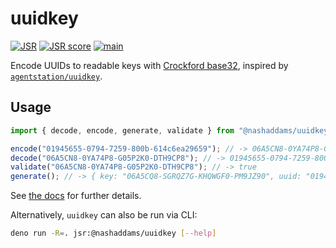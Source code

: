 # uuidkey

[![JSR](https://jsr.io/badges/@nashaddams/uuidkey)](https://jsr.io/@nashaddams/uuidkey)
[![JSR score](https://jsr.io/badges/@nashaddams/uuidkey/score)](https://jsr.io/@nashaddams/uuidkey)
[![main](https://github.com/nashaddams/uuidkey/actions/workflows/tests.yml/badge.svg)](https://github.com/nashaddams/uuidkey/actions)

Encode UUIDs to readable keys with
[Crockford base32](https://www.crockford.com/base32.html), inspired by
[`agentstation/uuidkey`](https://github.com/agentstation/uuidkey).

## Usage

```ts
import { decode, encode, generate, validate } from "@nashaddams/uuidkey";

encode("01945655-0794-7259-800b-614c6ea29659"); // -> 06A5CN8-0YA74P8-G05P2K0-DTH9CP8
decode("06A5CN8-0YA74P8-G05P2K0-DTH9CP8"); // -> 01945655-0794-7259-800b-614c6ea29659
validate("06A5CN8-0YA74P8-G05P2K0-DTH9CP8"); // -> true
generate(); // -> { key: "06A5CQ8-SGRQZ7G-KHQWGF0-PM9JZ90", uuid: "0194565d-cc31-7f9e-9c6f-c83cb5132fa4" }
```

See [the docs](https://jsr.io/@nashaddams/uuidkey/doc) for further details.

Alternatively, `uuidkey` can also be run via CLI:

```sh
deno run -R=. jsr:@nashaddams/uuidkey [--help]
```
